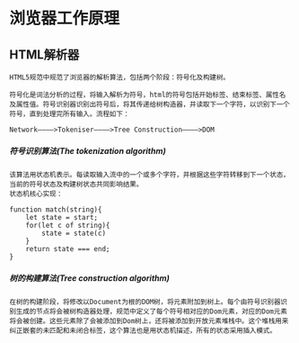 # 浏览器工作原理

## HTML解析器
    HTML5规范中规范了浏览器的解析算法，包括两个阶段：符号化及构建树。

    符号化是词法分析的过程，将输入解析为符号，html的符号包括开始标签、结束标签、属性名及属性值。符号识别器识别出符号后，将其传递给树构造器，并读取下一个字符，以识别下一个符号，直到处理完所有输入。流程如下：

```
Network————>Tokeniser————>Tree Construction————>DOM
```


##### 符号识别算法(The tokenization algorithm)
    该算法用状态机表示。每读取输入流中的一个或多个字符，并根据这些字符转移到下一个状态，当前的符号状态及构建树状态共同影响结果。
    状态机核心实现：
```
function match(string){
    let state = start;
    for(let c of string){
        state = state(c)
    }
    return state === end;
}
```

##### 树的构建算法(Tree construction algorithm)
    在树的构建阶段，将修改以Document为根的DOM树，将元素附加到树上。每个由符号识别器识别生成的节点将会被树构造器处理，规范中定义了每个符号相对应的Dom元素，对应的Dom元素将会被创建。这些元素除了会被添加到Dom树上，还将被添加到开放元素堆栈中。这个堆栈用来纠正嵌套的未匹配和未闭合标签，这个算法也是用状态机描述，所有的状态采用插入模式。